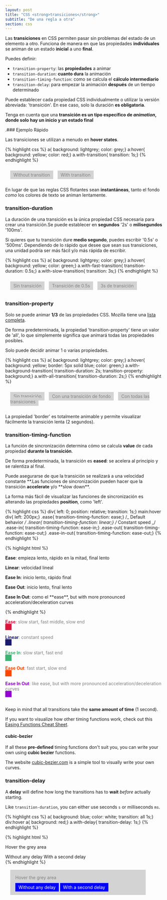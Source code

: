 ```yaml
---
layout: post
title: "CSS <strong>transiciones</strong>"
subtitle: "De una regla a otra"
section: css
---
```


Las <strong>transiciones</strong> en CSS permiten pasar sin problemas del estado de un elemento a otro. Funciona de manera en que las propiedades **individuales** se animan de un estado **inicial** a uno **final**.

Puedes definir:

- `transition-property`: las **propiedades** a animar
- `transition-duration`: **cuanto dura** la animación
- `transition-timing-function`: como se calcula el **cálculo intermediario**
- `transition-delay`: para empezar la animación **después** de un tiempo determinado

Puede establecer cada propiedad CSS individualmente o utilizar la versión abreviada: 'transición'. En ese caso, solo la duración **es obligatoria**.

Tenga en cuenta que una **transición es un tipo específico de _animation_, donde solo hay un inicio y un estado final**

.### Ejemplo Rápido

Las transiciones se utilizan a menudo en **hover states**.

{% highlight css %}
a{ background: lightgrey; color: grey;}
a:hover{ background: yellow; color: red;}
a.with-transition{ transition: 1s;}
{% endhighlight %}

<div class="result" id="result-841">
  <a>Without transition</a>
  <a class="with-transition">With transition</a>
</div>

En lugar de que las reglas CSS flotantes sean **instantáneas**, tanto el fondo _como_ los colores de texto se animan lentamente.

### transition-duration

La duración de una transición es la única propiedad CSS necesaria para crear una transición.Se puede establecer en **segundos** '2s' o **milisegundos** '100ms'.

Si quieres que tu transición dure **medio segundo**, puedes escribir '0.5s' o '500ms'. Dependiendo de lo rápido que desee que sean sus transiciones, una unidad podría ser más fácil y/o más rápida de escribir.

{% highlight css %}
a{ background: lightgrey; color: grey;}
a:hover{ background: yellow; color: green;}
a.with-fast-transition{ transition-duration: 0.5s;}
a.with-slow-transition{ transition: 3s;}
{% endhighlight %}

<div class="result" id="result-842">
  <a>Sin transición</a>
  <a class="with-fast-transition">Transición de 0.5s</a>
  <a class="with-slow-transition">3s de transición</a>
</div>

### transition-property

Solo se puede animar **1/3** de las propiedades CSS. Mozilla tiene una [lista completa](https://developer.mozilla.org/en-US/docs/Web/CSS/CSS_animated_properties).

De forma predeterminada, la propiedad 'transition-property' tiene un valor de 'all', lo que simplemente significa que animará todas las propiedades posibles.

Solo puede decidir animar 1 o varias propiedades.

{% highlight css %}
a{ background: lightgrey; color: grey;}
a:hover{ background: yellow; border: 5px solid blue; color: green;}
a.with-background-transition{ transition-duration: 2s; transition-property: background;}
a.with-all-transition{ transition-duration: 2s;}
{% endhighlight %}

<div class="result" id="result-843">
  <a>Sin transición</a>
  <a class="with-background-transition">Con una transición de fondo</a>
  <a class="with-all-transition">Con todas las transiciones</a>
</div>

La propiedad 'border' es totalmente animable y permite visualizar fácilmente la transición lenta (2 segundos).

### transition-timing-function

La función de sincronización determina cómo se calcula **value** de cada propiedad **durante la transición**.

De forma predeterminada, la transición es **eased**: se acelera al principio y se ralentiza al final.

Puede asegurarse de que la transición se realizará a una velocidad constante **.Las funciones de sincronización pueden hacer que la transición **accelerate** y/o **slow down\*\*.

La forma más fácil de visualizar las funciones de sincronización es alterando las propiedades **position**, como 'left'.

{% highlight css %}
div{ left: 0; position: relative; transition: 1s;}
main:hover div{ left: 200px;}
.ease{ transition-timing-function: ease;} /_ Default behavior _/
.linear{ transition-timing-function: linear;} /_ Constant speed _/
.ease-in{ transition-timing-function: ease-in;}
.ease-out{ transition-timing-function: ease-out;}
.ease-in-out{ transition-timing-function: ease-out;}
{% endhighlight %}

{% highlight html %}

<main>
  <p><strong>Ease</strong>: empieza lento, rápido en la mitad, final lento</p>
  <div class="ease"></div>
  <p><strong>Linear</strong>: velocidad lineal</p>
  <div class="linear"></div>
  <p><strong>Ease In</strong>: inicio lento, rápido final</p>
  <div class="ease-in"></div>
  <p><strong>Ease Out</strong>: inicio lento, final lento</p>
  <div class="ease-out"></div>
  <p><strong>Ease In Out</strong>: como el **ease**, but with more pronounced acceleration/deceleration curves</p>
  <div class="ease-in-out"></div>
</main>
{% endhighlight %}

<div class="result" id="result-844">
  <p><strong>Ease</strong>: slow start, fast middle, slow end</p>
  <div class="ease"></div>
  <p><strong>Linear</strong>: constant speed</p>
  <div class="linear"></div>
  <p><strong>Ease In</strong>: slow start, fast end</p>
  <div class="ease-in"></div>
  <p><strong>Ease Out</strong>: fast start, slow end</p>
  <div class="ease-out"></div>
  <p><strong>Ease In Out</strong>: like ease, but with more pronounced acceleration/deceleration curves</p>
  <div class="ease-in-out"></div>
</div>

Keep in mind that all transitions take the **same amount of time** (1 second).

If you want to visualize how other timing functions work, check out this [Easing Functions Cheat Sheet](https://easings.net/).

#### cubic-bezier

If all these **pre-defined** timing functions don't suit you, you can write your own using **cubic bezier** functions.

The website [cubic-bezier.com](https://cubic-bezier.com/) is a simple tool to visually write your own curves.

### transition-delay

A **delay** will define how long the transitions has to **wait** _before_ actually starting.

Like `transition-duration`, you can either use seconds `s` or milliseconds `ms`.

{% highlight css %}
a{ background: blue; color: white; transition: all 1s;}
div:hover a{ background: red;}
a.with-delay{ transition-delay: 1s;}
{% endhighlight %}

{% highlight html %}

<div>
  <p>Hover the grey area</p>
  <a>Without any delay</a>
  <a class="with-delay">With a second delay</a>
</div>
{% endhighlight %}

<div class="result" id="result-845">
  <div>
    <p>Hover the grey area</p>
    <a>Without any delay</a>
    <a class="with-delay">With a second delay</a>
  </div>
</div>

<style type="text/css">
#result-841{ padding: 1rem;}
#result-841 a{ background: lightgrey; color: grey; margin-right: 10px; padding: 5px 10px; transition: none;}
#result-841 a:hover{ background: yellow; color: red;}
#result-841 .with-transition{ transition: 1s}
#result-842{ padding: 1rem;}
#result-842 a{ background: lightgrey; color: grey; margin-right: 10px; padding: 5px 10px; transition: none;}
#result-842 a:hover{ background: yellow; color: green;}
#result-842 .with-fast-transition{ transition: 0.5s;}
#result-842 .with-slow-transition{ transition: 3s;}
#result-843{ padding: 1rem;}
#result-843 a{ background: lightgrey; color: grey; margin-right: 10px; padding: 5px 10px; transition: none;}
#result-843 a:hover{ background: yellow; border: 5px solid blue; color: green;}
#result-843 .with-background-transition{ transition: 2s; transition-property: background;}
#result-843 .with-all-transition{ transition: 2s;}
#result-844{ padding-bottom: 1rem;}
#result-844 div{ background: crimson; height: 20px; left: 0; margin-top: -1rem; position: relative; transition: 1s; width: 20px;}
#result-844:hover div{ left: 200px;}
#result-844 p{ color: grey;}
#result-844 p strong{ font-weight: bold;}
#result-844 .ease{ transition-timing-function: ease;} /* Default behavior */
#result-844 .linear{ transition-timing-function: linear;} /* Constant speed */
#result-844 .ease-in{ transition-timing-function: ease-in;}
#result-844 .ease-out{ transition-timing-function: ease-out;}
#result-844 .ease-in-out{ transition-timing-function: ease-in-out;}
#result-844 p:nth-child(1) strong{ color: crimson;}
#result-844 div:nth-child(2){ background: crimson;}
#result-844 p:nth-child(3) strong{ color: midnightblue;}
#result-844 div:nth-child(4){ background: midnightblue;}
#result-844 p:nth-child(5) strong{ color: mediumseagreen;}
#result-844 div:nth-child(6){ background: mediumseagreen;}
#result-844 p:nth-child(7) strong{ color: orangered;}
#result-844 div:nth-child(8){ background: orangered;}
#result-844 p:nth-child(9) strong{ color: darkviolet;}
#result-844 div:nth-child(10){ background: darkviolet;}
#result-845{ padding: 1rem;}
#result-845 div{ background: lightgrey; padding: 1rem; width: 400px;}
#result-845 div p{ color: grey; margin-top: 0;}
#result-845 a{ background: blue; color: white; padding: 5px 10px; text-decoration: none; transition: all 1s;}
#result-845 div:hover a{ background: red;}
#result-845 a.with-delay{ transition-delay: 1s;}
</style>
